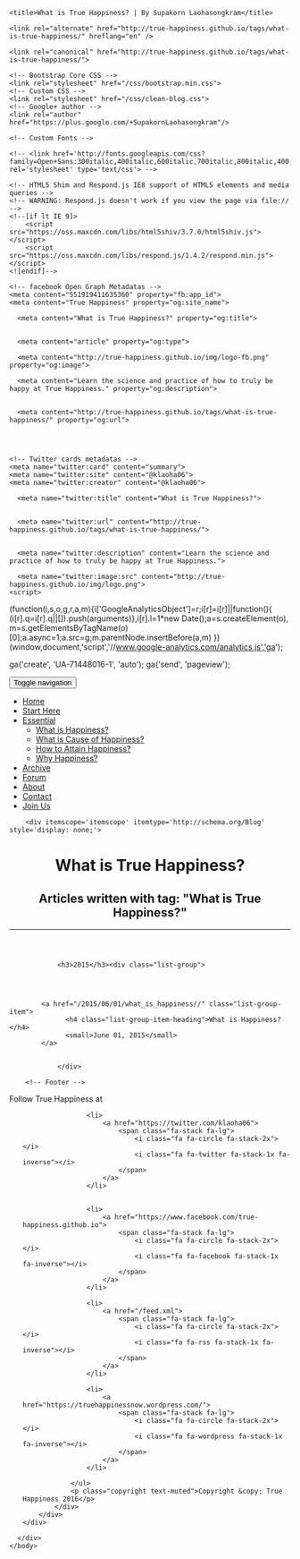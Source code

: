 <!DOCTYPE html>
<html lang="en">
	<head>
    <meta charset="utf-8">
    <meta http-equiv="X-UA-Compatible" content="IE=edge">
    <meta name="viewport" content="width=device-width, initial-scale=1">
    <meta name="description" content="Learn the science and practice of how to truly be happy at True Happiness.">

    <title>What is True Happiness? | By Supakorn Laohasongkram</title>

    <link rel="alternate" href="http://true-happiness.github.io/tags/what-is-true-happiness/" hreflang="en" />

    <link rel="canonical" href="http://true-happiness.github.io/tags/what-is-true-happiness/">

    <!-- Bootstrap Core CSS -->
    <link rel="stylesheet" href="/css/bootstrap.min.css">
    <!-- Custom CSS -->
    <link rel="stylesheet" href="/css/clean-blog.css">
    <!-- Google+ author -->
    <link rel="author" href="https://plus.google.com/+SupakornLaohasongkram"/>

    <!-- Custom Fonts -->
<!--     <link href="http://maxcdn.bootstrapcdn.com/font-awesome/4.1.0/css/font-awesome.min.css" rel="stylesheet" type="text/css">
 --><!--     <link href='http://fonts.googleapis.com/css?family=Lora:400,700,400italic,700italic' rel='stylesheet' type='text/css'> -->
    <!-- <link href='http://fonts.googleapis.com/css?family=Open+Sans:300italic,400italic,600italic,700italic,800italic,400,300,600,700,800' rel='stylesheet' type='text/css'> -->

    <!-- HTML5 Shim and Respond.js IE8 support of HTML5 elements and media queries -->
    <!-- WARNING: Respond.js doesn't work if you view the page via file:// -->
    <!--[if lt IE 9]>
        <script src="https://oss.maxcdn.com/libs/html5shiv/3.7.0/html5shiv.js"></script>
        <script src="https://oss.maxcdn.com/libs/respond.js/1.4.2/respond.min.js"></script>
    <![endif]-->

    <!-- facebook Open Graph Metadatas -->
    <meta content="551919411635360" property="fb:app_id">
    <meta content="True Happiness" property="og:site_name">
    
      <meta content="What is True Happiness?" property="og:title">
    
    
      <meta content="article" property="og:type">
    
      <meta content="http://true-happiness.github.io/img/logo-fb.png" property="og:image">
    
      <meta content="Learn the science and practice of how to truly be happy at True Happiness." property="og:description">
    
    
      <meta content="http://true-happiness.github.io/tags/what-is-true-happiness/" property="og:url">
    
    
    
    
    <!-- Twitter cards metadatas -->
    <meta name="twitter:card" content="summary">
    <meta name="twitter:site" content="@klaoha06">
    <meta name="twitter:creator" content="@klaoha06">
    
      <meta name="twitter:title" content="What is True Happiness?">
    
    
      <meta name="twitter:url" content="http://true-happiness.github.io/tags/what-is-true-happiness/">
    
    
      <meta name="twitter:description" content="Learn the science and practice of how to truly be happy at True Happiness.">
    
      <meta name="twitter:image:src" content="http://true-happiness.github.io/img/logo.png">
    <script>
  (function(i,s,o,g,r,a,m){i['GoogleAnalyticsObject']=r;i[r]=i[r]||function(){
  (i[r].q=i[r].q||[]).push(arguments)},i[r].l=1*new Date();a=s.createElement(o),
  m=s.getElementsByTagName(o)[0];a.async=1;a.src=g;m.parentNode.insertBefore(a,m)
  })(window,document,'script','//www.google-analytics.com/analytics.js','ga');

  ga('create', 'UA-71448016-1', 'auto');
  ga('send', 'pageview');
</script>
    <link type="application/atom+xml" rel="alternate" href="http://true-happiness.github.io/feed.xml" title="" />
</head>
	<body>
	    <!-- Navigation -->
<nav class="navbar navbar-default navbar-custom navbar-fixed-top">
    <div class="container-fluid shadow">
        <!-- Brand and toggle get grouped for better mobile display -->
        <div class="navbar-header page-scroll">
            <button type="button" class="navbar-toggle" data-toggle="collapse" data-target="#bs-example-navbar-collapse-1">
                <span class="sr-only">Toggle navigation</span>
                <span class="icon-bar"></span>
                <span class="icon-bar"></span>
                <span class="icon-bar"></span>
            </button>
            <!-- <a class="navbar-brand" href="/">True Happiness</a> -->
        </div>
        <!-- Collect the nav links, forms, and other content for toggling -->
        <div class="collapse navbar-collapse" id="bs-example-navbar-collapse-1">
            <ul class="nav navbar-nav">
                <li>
                    <a href="/">Home</a>
                </li>
                <li>
                    <a href="/start_here">Start Here</a>
                </li>            
                <!-- <li><a href="/table_of_contents">Table of Contents</a></li> -->
                <li class="dropdown">
                  <a href="#" class="dropdown-toggle" data-toggle="dropdown" role="button" aria-haspopup="true" aria-expanded="false">Essential</a>
                  <ul class="dropdown-menu">
                      <li><a href="/principles_of_happiness/what_is_happiness">What is Happiness?</a></li>
                      <li><a href="/principles_of_happiness/cause_of_happiness">What is Cause of Happiness?</a></li>
                      <li><a href="/principles_of_happiness/how_of_happiness">How to Attain Happiness?</a></li>
                      <li><a href="/principles_of_happiness/why_true_happiness">Why Happiness?</a></li>
                  </ul>
                </li>
                <li><a href="/posts">Archive</a></li>
                <li><a href="/forum">Forum</a></li>
                <li><a href="/about">About</a></li>
                <li><a href="/contact">Contact</a></li>
                <li><a href="/join_us">Join Us</a></li>
            </ul>
        </div>
        <!-- /.navbar-collapse -->
    </div>
    <!-- /.container -->
</nav>


	    <div itemscope='itemscope' itemtype='http://schema.org/Blog' style='display: none;'>
<meta content='True Happiness' itemprop='name'/>
</div>

<div class="post-preview" itemprop='blogPost' itemscope='itemscope' itemtype='http://schema.org/BlogPosting'>
    <meta itemscope itemprop="mainEntityOfPage"  itemType="https://schema.org/WebPage" itemid="http://true-happiness.github.io"/>
    <meta content="http://true-happiness.github.io" itemprop='url'/>
    <div itemprop="image" itemscope itemtype="https://schema.org/ImageObject">
      <meta itemprop="url" content="http://true-happiness.github.io/img/logo-fb.png">
      <meta itemprop="width" content="1200">
      <meta itemprop="height" content="630">
    </div>
    <div itemprop="publisher" itemscope itemtype="https://schema.org/Organization">
      <div itemprop="logo" itemscope itemtype="https://schema.org/ImageObject">
        <meta itemprop="url" content="http://true-happiness.github.io/img/logo-fb.png">
      </div>
      <meta itemprop="name" content="True Happiness">
    </div>
    <header class="intro-header">
        <div class="container">
            <div class="row">
                <div class="col-lg-8 col-lg-offset-2 col-md-10 col-md-offset-1">
                    <div class="post-heading">
                        <h1 class="text-uppercase" class="post-title" itemprop='name headline'>What is True Happiness?</h1>
                        <h2 class="subheading">Articles written with tag: "What is True Happiness?"</h2>
                        <hr class="rainbow">                        
                    </div>
                </div>
            </div>
        </div>
    </header>

<div id="post-content" class="container">
    
        
            
            
                <h3>2015</h3><div class="list-group">
            
			
            
			
            <a href="/2015/06/01/what_is_happiness//" class="list-group-item">
                  <h4 class="list-group-item-heading">What is Happiness?</h4>
                  <small>June 01, 2015</small>
            </a>

            
                </div>
            
        
    
</div>
</div>

	    <!-- Footer -->
<footer>
    <div class="container">
        <div class="row">
            <p class="text-center">Follow True Happiness at</p>
            <div class="col-lg-8 col-lg-offset-2 col-md-10 col-md-offset-1">
                <ul class="list-inline text-center">
                    
                    <li>
                        <a href="https://twitter.com/klaoha06">
                            <span class="fa-stack fa-lg">
                                <i class="fa fa-circle fa-stack-2x"></i>
                                <i class="fa fa-twitter fa-stack-1x fa-inverse"></i>
                            </span>
                        </a>
                    </li>
                    
                    
                    <li>
                        <a href="https://www.facebook.com/true-happiness.github.io">
                            <span class="fa-stack fa-lg">
                                <i class="fa fa-circle fa-stack-2x"></i>
                                <i class="fa fa-facebook fa-stack-1x fa-inverse"></i>
                            </span>
                        </a>
                    </li>
                    
                    <li>
                        <a href="/feed.xml">
                            <span class="fa-stack fa-lg">
                                <i class="fa fa-circle fa-stack-2x"></i>
                                <i class="fa fa-rss fa-stack-1x fa-inverse"></i>
                            </span>
                        </a>
                    </li>
                    
                    <li>
                        <a href="https://truehappinessnow.wordpress.com/">
                            <span class="fa-stack fa-lg">
                                <i class="fa fa-circle fa-stack-2x"></i>
                                <i class="fa fa-wordpress fa-stack-1x fa-inverse"></i>
                            </span>
                        </a>
                    </li>
                    
                </ul>
                <p class="copyright text-muted">Copyright &copy; True Happiness 2016</p>
            </div>
        </div>
    </div>
</footer>
<!-- jQuery -->
<script src="/js/jquery.min.js "></script>
<!-- Bootstrap Core JavaScript -->
<script src="/js/bootstrap.min.js "></script>
<!-- Custom Theme JavaScript -->
<script src="/js/clean-blog.min.js "></script>
<!-- Custom Fonts -->
<link href="http://maxcdn.bootstrapcdn.com/font-awesome/4.1.0/css/font-awesome.min.css" rel="stylesheet" type="text/css">

<!-- Pygments Github CSS -->
<!-- <link rel="stylesheet" href="/css/syntax.css"> -->


	  </div>
	</body>
</html>
